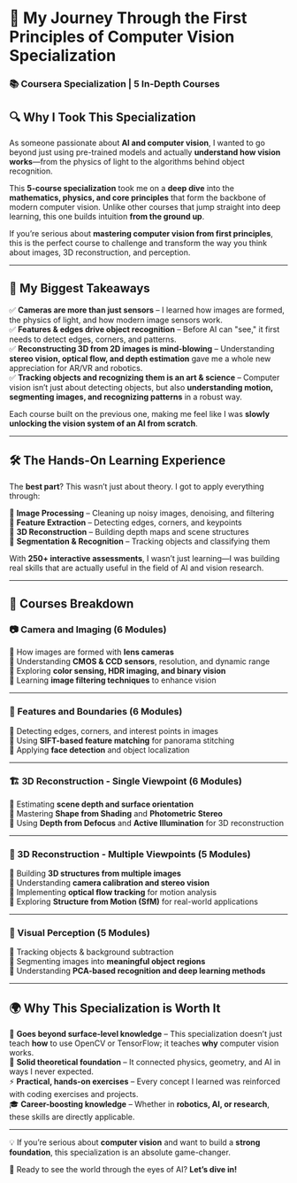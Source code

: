 # 🚀 My Journey Through the First Principles of Computer Vision Specialization  

### 📚 Coursera Specialization | 5 In-Depth Courses  

## 🔍 Why I Took This Specialization  

As someone passionate about **AI and computer vision**, I wanted to go beyond just using pre-trained models and actually **understand how vision works**—from the physics of light to the algorithms behind object recognition.  

This **5-course specialization** took me on a **deep dive** into the **mathematics, physics, and core principles** that form the backbone of modern computer vision. Unlike other courses that jump straight into deep learning, this one builds intuition **from the ground up**.  

If you’re serious about **mastering computer vision from first principles**, this is the perfect course to challenge and transform the way you think about images, 3D reconstruction, and perception.  

---

## 🎯 My Biggest Takeaways  

✅ **Cameras are more than just sensors** – I learned how images are formed, the physics of light, and how modern image sensors work.  
✅ **Features & edges drive object recognition** – Before AI can "see," it first needs to detect edges, corners, and patterns.  
✅ **Reconstructing 3D from 2D images is mind-blowing** – Understanding **stereo vision, optical flow, and depth estimation** gave me a whole new appreciation for AR/VR and robotics.  
✅ **Tracking objects and recognizing them is an art & science** – Computer vision isn’t just about detecting objects, but also **understanding motion, segmenting images, and recognizing patterns** in a robust way.  

Each course built on the previous one, making me feel like I was **slowly unlocking the vision system of an AI from scratch**.  

---

## 🛠 The Hands-On Learning Experience  

The **best part**? This wasn’t just about theory. I got to apply everything through:  

🔹 **Image Processing** – Cleaning up noisy images, denoising, and filtering  
🔹 **Feature Extraction** – Detecting edges, corners, and keypoints  
🔹 **3D Reconstruction** – Building depth maps and scene structures  
🔹 **Segmentation & Recognition** – Tracking objects and classifying them  

With **250+ interactive assessments**, I wasn’t just learning—I was building real skills that are actually useful in the field of AI and vision research.  

---

## 📜 Courses Breakdown  

### 📷 Camera and Imaging (6 Modules)  
🔹 How images are formed with **lens cameras**  
🔹 Understanding **CMOS & CCD sensors**, resolution, and dynamic range  
🔹 Exploring **color sensing, HDR imaging, and binary vision**  
🔹 Learning **image filtering techniques** to enhance vision  

---

### 🎯 Features and Boundaries (6 Modules)  
🔹 Detecting edges, corners, and interest points in images  
🔹 Using **SIFT-based feature matching** for panorama stitching  
🔹 Applying **face detection** and object localization  

---

### 🏗 3D Reconstruction - Single Viewpoint (6 Modules)  
🔹 Estimating **scene depth and surface orientation**  
🔹 Mastering **Shape from Shading** and **Photometric Stereo**  
🔹 Using **Depth from Defocus** and **Active Illumination** for 3D reconstruction  

---

### 🔄 3D Reconstruction - Multiple Viewpoints (5 Modules)  
🔹 Building **3D structures from multiple images**  
🔹 Understanding **camera calibration and stereo vision**  
🔹 Implementing **optical flow tracking** for motion analysis  
🔹 Exploring **Structure from Motion (SfM)** for real-world applications  

---

### 🧠 Visual Perception (5 Modules)  
🔹 Tracking objects & background subtraction  
🔹 Segmenting images into **meaningful object regions**  
🔹 Understanding **PCA-based recognition and deep learning methods**  

---

## 🌍 Why This Specialization is Worth It  

🚀 **Goes beyond surface-level knowledge** – This specialization doesn’t just teach **how** to use OpenCV or TensorFlow; it teaches **why** computer vision works.  
🔬 **Solid theoretical foundation** – It connected physics, geometry, and AI in ways I never expected.  
⚡ **Practical, hands-on exercises** – Every concept I learned was reinforced with coding exercises and projects.  
🎓 **Career-boosting knowledge** – Whether in **robotics, AI, or research**, these skills are directly applicable.  

---

💡 If you’re serious about **computer vision** and want to build a **strong foundation**, this specialization is an absolute game-changer.  

🚀 Ready to see the world through the eyes of AI? **Let’s dive in!**  